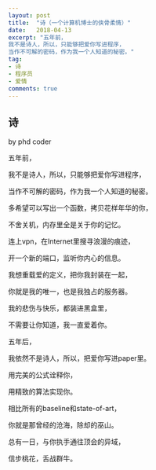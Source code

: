 ```yaml
---
layout: post
title:  "诗（一个计算机博士的侠骨柔情）"
date:   2018-04-13
excerpt: "五年前，
我不是诗人，所以，只能够把爱你写进程序，
当作不可解的密码，作为我一个人知道的秘密。"
tag:
- 诗
- 程序员
- 爱情
comments: true
---  
```

      
## 诗
by phd coder

五年前，

我不是诗人，所以，只能够把爱你写进程序，

当作不可解的密码，作为我一个人知道的秘密。

多希望可以写出一个函数，拷贝花样年华的你，

不舍关机，内存里全是关于你的记忆。

连上vpn，在Internet里搜寻浪漫的痕迹，

开一个新的端口，监听你内心的信息。

我想重载爱的定义，把你我封装在一起，

你就是我的唯一，也是我独占的服务器。

我的悲伤与快乐，都装进黑盒里，

不需要让你知道，我一直爱着你。





五年后，

我依然不是诗人，所以，把爱你写进paper里。

用完美的公式诠释你，

用精致的算法实现你。

相比所有的baseline和state-of-art，

你就是那曾经的沧海，除却的巫山。

总有一日，与你执手通往顶会的异域，

信步桃花，舌战群牛。 
